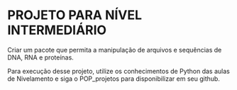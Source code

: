 # PROJETO PARA NÍVEL INTERMEDIÁRIO

Criar um pacote que permita a manipulação de arquivos e sequências de DNA, RNA e proteínas.

Para execução desse projeto, utilize os conhecimentos de Python das aulas de Nivelamento e siga o POP_projetos para disponibilizar em seu github.

